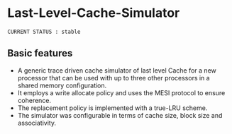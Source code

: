 # Last-Level-Cache-Simulator

```
CURRENT STATUS : stable
```

## Basic features

* A generic trace driven cache simulator of last level Cache for a new processor that can be used with up to three other processors in a shared memory configuration.
* It employs a write allocate policy and uses the MESI protocol to ensure coherence.
* The replacement policy is implemented with a true-LRU scheme.
* The simulator was configurable in terms of cache size, block size and associativity.



